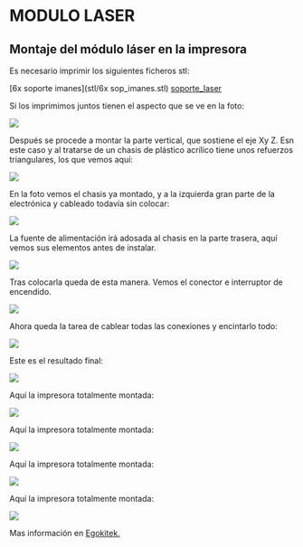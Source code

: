 # MODULO LASER

## Montaje del módulo láser en la impresora

Es necesario imprimir los siguientes ficheros stl:

[6x soporte imanes](stl/6x sop_imanes.stl)
[soporte_laser](soporte_laser)

Si los imprimimos juntos tienen el aspecto que se ve en la foto:

![](Imágenes/Impr_3d_soporte_laser.png)

Después se procede a montar la parte vertical, que sostiene el eje Xy Z. Esn este caso y al tratarse de un chasis de plástico acrílico tiene unos refuerzos triangulares, los que vemos aquí:

![](Imágenes/Fijar_imanes.png)

En la foto vemos el chasis ya montado, y a la izquierda gran parte de la electrónica y cableado todavía sin colocar:

![](Imágenes/Fijar_soporte_a_laser.png)

La fuente de alimentación irá adosada al chasis en la parte trasera, aquí vemos sus elementos  antes de instalar.

![](Imágenes/Conexion_laser_impr3d.png)

Tras colocarla queda de esta manera. Vemos el conector e interruptor de encendido.

![](Imágenes/En_impr3d_lateral.png)

Ahora queda la tarea de cablear todas las conexiones y encintarlo todo:

![](Imágenes/En_impr3d_lateral_II.png)

Este es el resultado final:

![](Imágenes/Fijar_imanes_a_carrox.png)

Aquí la impresora totalmente montada:

![](Imágenes/Laser_y_soporte.png)

Aquí la impresora totalmente montada:

![](Imágenes/Mas_pirograbado.png)

Aquí la impresora totalmente montada:

![](Imágenes/Modulo_laser_en_impr3d.png)

Aquí la impresora totalmente montada:

![](Imágenes/Pirograbado_laser.png)








Mas información en [Egokitek.](http://www.egokitek.com)
